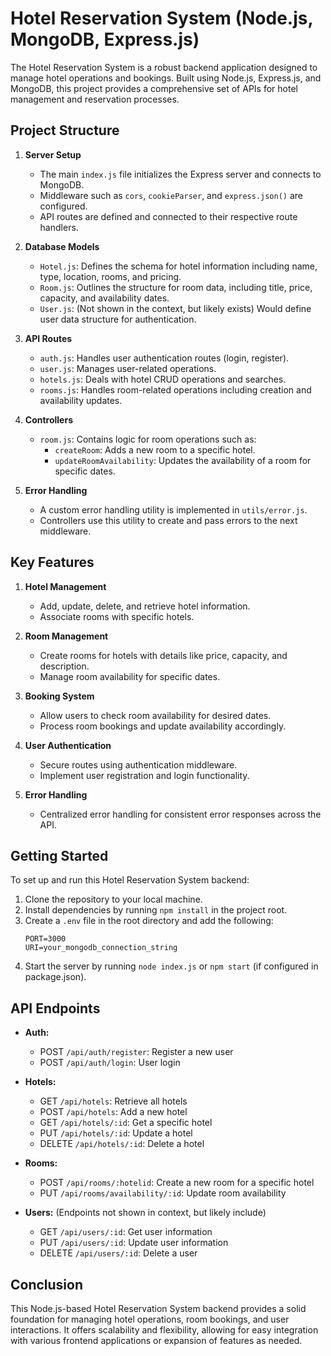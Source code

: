 # Hotel Reservation System (Node.js, MongoDB, Express.js)

The Hotel Reservation System is a robust backend application designed to manage hotel operations and bookings. Built using Node.js, Express.js, and MongoDB, this project provides a comprehensive set of APIs for hotel management and reservation processes.

## Project Structure

1. **Server Setup**
   - The main `index.js` file initializes the Express server and connects to MongoDB.
   - Middleware such as `cors`, `cookieParser`, and `express.json()` are configured.
   - API routes are defined and connected to their respective route handlers.

2. **Database Models**
   - `Hotel.js`: Defines the schema for hotel information including name, type, location, rooms, and pricing.
   - `Room.js`: Outlines the structure for room data, including title, price, capacity, and availability dates.
   - `User.js`: (Not shown in the context, but likely exists) Would define user data structure for authentication.

3. **API Routes**
   - `auth.js`: Handles user authentication routes (login, register).
   - `user.js`: Manages user-related operations.
   - `hotels.js`: Deals with hotel CRUD operations and searches.
   - `rooms.js`: Handles room-related operations including creation and availability updates.

4. **Controllers**
   - `room.js`: Contains logic for room operations such as:
     - `createRoom`: Adds a new room to a specific hotel.
     - `updateRoomAvailability`: Updates the availability of a room for specific dates.

5. **Error Handling**
   - A custom error handling utility is implemented in `utils/error.js`.
   - Controllers use this utility to create and pass errors to the next middleware.

## Key Features

1. **Hotel Management**
   - Add, update, delete, and retrieve hotel information.
   - Associate rooms with specific hotels.

2. **Room Management**
   - Create rooms for hotels with details like price, capacity, and description.
   - Manage room availability for specific dates.

3. **Booking System**
   - Allow users to check room availability for desired dates.
   - Process room bookings and update availability accordingly.

4. **User Authentication**
   - Secure routes using authentication middleware.
   - Implement user registration and login functionality.

5. **Error Handling**
   - Centralized error handling for consistent error responses across the API.

## Getting Started

To set up and run this Hotel Reservation System backend:

1. Clone the repository to your local machine.
2. Install dependencies by running `npm install` in the project root.
3. Create a `.env` file in the root directory and add the following:
   ```
   PORT=3000
   URI=your_mongodb_connection_string
   ```
4. Start the server by running `node index.js` or `npm start` (if configured in package.json).

## API Endpoints

- **Auth:**
  - POST `/api/auth/register`: Register a new user
  - POST `/api/auth/login`: User login

- **Hotels:**
  - GET `/api/hotels`: Retrieve all hotels
  - POST `/api/hotels`: Add a new hotel
  - GET `/api/hotels/:id`: Get a specific hotel
  - PUT `/api/hotels/:id`: Update a hotel
  - DELETE `/api/hotels/:id`: Delete a hotel

- **Rooms:**
  - POST `/api/rooms/:hotelid`: Create a new room for a specific hotel
  - PUT `/api/rooms/availability/:id`: Update room availability

- **Users:** (Endpoints not shown in context, but likely include)
  - GET `/api/users/:id`: Get user information
  - PUT `/api/users/:id`: Update user information
  - DELETE `/api/users/:id`: Delete a user

## Conclusion

This Node.js-based Hotel Reservation System backend provides a solid foundation for managing hotel operations, room bookings, and user interactions. It offers scalability and flexibility, allowing for easy integration with various frontend applications or expansion of features as needed.
